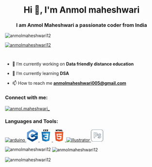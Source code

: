 <h1 align="center">Hi 👋, I'm Anmol maheshwari</h1>
<h3 align="center">I am Anmol Maheshwari a passionate coder from India</h3>

<p align="left"> <img src="https://komarev.com/ghpvc/?username=anmolmaheshwari12&label=Profile%20views&color=0e75b6&style=flat" alt="anmolmaheshwari12" /> </p>

<p align="left"> <a href="https://github.com/ryo-ma/github-profile-trophy"><img src="https://github-profile-trophy.vercel.app/?username=anmolmaheshwari12" alt="anmolmaheshwari12" /></a> </p>

<p align="left"> <a href="https://twitter.com/" target="blank"><img src="https://img.shields.io/twitter/follow/?logo=twitter&style=for-the-badge" alt="" /></a> </p>

- 🔭 I’m currently working on **Data friendly distance education**

- 🌱 I’m currently learning **DSA**

- 📫 How to reach me **anmolmaheshwari005@gmail.com**

<h3 align="left">Connect with me:</h3>
<p align="left">
<a href="https://instagram.com/anmol.maheshwari_" target="blank"><img align="center" src="https://raw.githubusercontent.com/rahuldkjain/github-profile-readme-generator/master/src/images/icons/Social/instagram.svg" alt="anmol.maheshwari_" height="30" width="40" /></a>
</p>

<h3 align="left">Languages and Tools:</h3>
<p align="left"> <a href="https://www.arduino.cc/" target="_blank" rel="noreferrer"> <img src="https://cdn.worldvectorlogo.com/logos/arduino-1.svg" alt="arduino" width="40" height="40"/> </a> <a href="https://www.w3schools.com/cpp/" target="_blank" rel="noreferrer"> <img src="https://raw.githubusercontent.com/devicons/devicon/master/icons/cplusplus/cplusplus-original.svg" alt="cplusplus" width="40" height="40"/> </a> <a href="https://www.w3schools.com/css/" target="_blank" rel="noreferrer"> <img src="https://raw.githubusercontent.com/devicons/devicon/master/icons/css3/css3-original-wordmark.svg" alt="css3" width="40" height="40"/> </a> <a href="https://www.w3.org/html/" target="_blank" rel="noreferrer"> <img src="https://raw.githubusercontent.com/devicons/devicon/master/icons/html5/html5-original-wordmark.svg" alt="html5" width="40" height="40"/> </a> <a href="https://www.adobe.com/in/products/illustrator.html" target="_blank" rel="noreferrer"> <img src="https://www.vectorlogo.zone/logos/adobe_illustrator/adobe_illustrator-icon.svg" alt="illustrator" width="40" height="40"/> </a> <a href="https://www.photoshop.com/en" target="_blank" rel="noreferrer"> <img src="https://raw.githubusercontent.com/devicons/devicon/master/icons/photoshop/photoshop-line.svg" alt="photoshop" width="40" height="40"/> </a> </p>

<p><img align="left" src="https://github-readme-stats.vercel.app/api/top-langs?username=anmolmaheshwari12&show_icons=true&locale=en&layout=compact" alt="anmolmaheshwari12" /></p>

<p>&nbsp;<img align="center" src="https://github-readme-stats.vercel.app/api?username=anmolmaheshwari12&show_icons=true&locale=en" alt="anmolmaheshwari12" /></p>

<p><img align="center" src="https://github-readme-streak-stats.herokuapp.com/?user=anmolmaheshwari12&" alt="anmolmaheshwari12" /></p>
